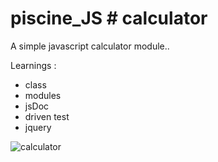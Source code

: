 # piscine_JS # calculator

A simple javascript calculator module..

Learnings :
- class
- modules
- jsDoc
- driven test
- jquery

![calculator](.calculator/resources/calculator.png "calculator")
